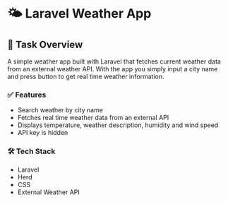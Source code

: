 # 🌤️ Laravel Weather App
## 📘 Task Overview
A simple weather app built with Laravel that fetches current weather data from an external weather API. With the app you simply input a city name and press button to get real time weather information.

### ✅ Features
* Search weather by city name
* Fetches real time weather data from an external API
* Displays temperature, weather description, humidity and wind speed
* API key is hidden 

### 🛠️ Tech Stack
* Laravel
* Herd
* CSS 
* External Weather API 
